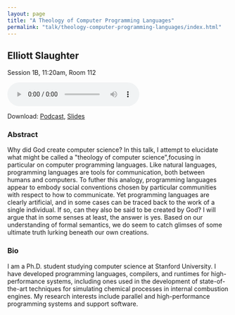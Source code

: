 ```yaml
---
layout: page
title: "A Theology of Computer Programming Languages"
permalink: "talk/theology-computer-programming-languages/index.html"
---
```


## <span class="talk-speaker">Elliott Slaughter</span>

Session 1B, 11:20am, Room 112

<audio controls><source src="{{ site.baseurl }}/audio/1B-theology-computer-programming-languages.mp3" type="audio/mpeg"></audio>

Download: <a href="{{ site.baseurl }}/audio/1B-theology-computer-programming-languages.mp3">Podcast</a>, <a href="{{ site.baseurl }}/slides/1B-theology-computer-programming-languages.pdf">Slides</a>

### <span class="talk-abstract">Abstract</span>

Why did God create computer science? In this talk, I attempt to elucidate what might be called a "theology of computer science",focusing in particular on computer programming languages. Like natural languages, programming languages are tools for communication, both between humans and computers. To futher this analogy, programming languages appear to embody social conventions chosen by particular communities with respect to how to communicate. Yet programming languages are clearly artificial, and in some cases can be traced back to the work of a single individual. If so, can they also be said to be created by God? I will argue that in some senses at least, the answer is yes. Based on our understanding of formal semantics, we do seem to catch glimses of some ultimate truth lurking beneath our own creations.

### <span class="talk-bio">Bio</span>

I am a Ph.D. student studying computer science at Stanford University. I have developed programming languages, compilers, and runtimes for high-performance systems, including ones used in the development of state-of-the-art techniques for simulating chemical processes in internal combustion engines. My research interests include parallel and high-performance programming systems and support software.
